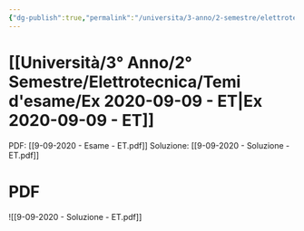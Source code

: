 ```yaml
---
{"dg-publish":true,"permalink":"/universita/3-anno/2-semestre/elettrotecnica/temi-d-esame/ex-2020-09-09-et/","tags":["UNI"]}
---
```



# [[Università/3° Anno/2° Semestre/Elettrotecnica/Temi d'esame/Ex 2020-09-09 - ET\|Ex 2020-09-09 - ET]]

PDF: [[9-09-2020 - Esame - ET.pdf]]
Soluzione: [[9-09-2020 - Soluzione - ET.pdf]]



# PDF

![[9-09-2020 - Soluzione - ET.pdf]]
